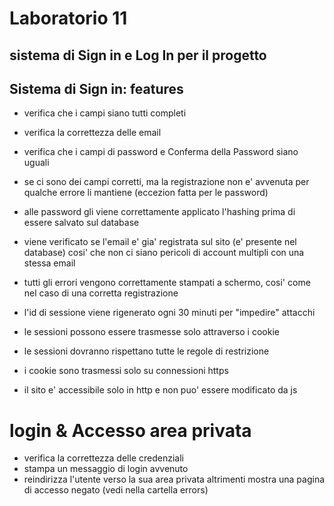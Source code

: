 # Laboratorio 11 
## sistema di Sign in e Log In per il progetto




## Sistema di Sign in: features

- verifica che i campi siano tutti completi
- verifica la correttezza delle email
- verifica che i campi di password e Conferma della Password siano uguali
- se ci sono dei campi corretti, ma la registrazione non e' avvenuta per qualche errore li mantiene (eccezion fatta per le password)
- alle password gli viene correttamente applicato l'hashing prima di essere salvato sul database
- viene verificato se l'email e' gia' registrata sul sito (e' presente nel database) cosi' che non ci siano pericoli di account multipli con una stessa email
- tutti gli errori vengono correttamente stampati a schermo, cosi' come nel caso di una corretta registrazione


- l'id di sessione viene rigenerato ogni 30 minuti per "impedire" attacchi
- le sessioni possono essere trasmesse solo attraverso i cookie 
- le sessioni dovranno rispettano tutte le regole di restrizione
- i cookie sono trasmessi solo su connessioni https
- il sito e' accessibile solo in http e non puo' essere modificato da js 


# login & Accesso area privata

- verifica la correttezza delle credenziali
- stampa un messaggio di login avvenuto
- reindirizza l'utente verso la sua area privata altrimenti mostra una pagina di accesso negato (vedi nella cartella errors)


